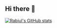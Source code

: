 ## Hi there 👋
[![Rabiul's GitHub stats](https://github-readme-stats.vercel.app/api?username=rabiulahsan)](https://github.com/rabiulahsan/github-readme-stats)
<!--
**rabiulahsan/rabiulahsan** is a ✨ _special_ ✨ repository because its `README.md` (this file) appears on your GitHub profile.

Here are some ideas to get you started:

- 🔭 I’m currently working on ...
- 🌱 I’m currently learning ...
- 👯 I’m looking to collaborate on ...
- 🤔 I’m looking for help with ...
- 💬 Ask me about ...
- 📫 How to reach me: ...
- 😄 Pronouns: ...
- ⚡ Fun fact: ...
-->
